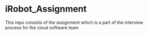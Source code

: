 # iRobot_Assignment
This repo consists of the assignment which is a part of the interview process for the cloud software team
